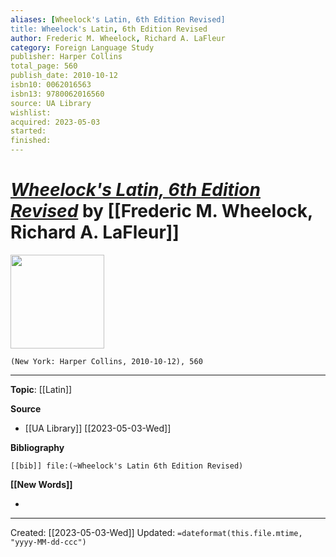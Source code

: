 ```yaml
---
aliases: [Wheelock's Latin, 6th Edition Revised]
title: Wheelock's Latin, 6th Edition Revised
author: Frederic M. Wheelock, Richard A. LaFleur
category: Foreign Language Study
publisher: Harper Collins
total_page: 560
publish_date: 2010-10-12
isbn10: 0062016563
isbn13: 9780062016560
source: UA Library
wishlist: 
acquired: 2023-05-03
started: 
finished: 
---
```

# *[Wheelock's Latin, 6th Edition Revised]()* by [[Frederic M. Wheelock, Richard A. LaFleur]]

<img src="http://books.google.com/books/content?id=TtubyRtIX40C&printsec=frontcover&img=1&zoom=1&edge=curl&source=gbs_api" width=150>

`(New York: Harper Collins, 2010-10-12), 560`



--- 
**Topic**: [[Latin]]

**Source**
- [[UA Library]] [[2023-05-03-Wed]]

**Bibliography**

```query
[[bib]] file:(~Wheelock's Latin 6th Edition Revised)
```
 

**[[New Words]]**

- 

---
Created: [[2023-05-03-Wed]]
Updated: `=dateformat(this.file.mtime, "yyyy-MM-dd-ccc")`